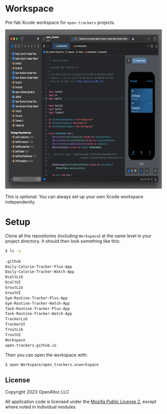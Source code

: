 # Workspace

Pre-fab Xcode workspace for `open-trackers` projects.

<img src="https://github.com/open-trackers/Workspace/blob/main/Images/xcode.png" width="800" height="512"/>

This is _optional_. You can always set up your own Xcode workspace
independently.

# Setup

Clone all the repositories (including `Workspace`) at the same level in
your project directory.  It should then look something like this:

```bash
$ ls -a

.github
Daily-Calorie-Tracker-Plus-App
Daily-Calorie-Tracker-Watch-App
DcaltLib
DcaltUI
GroutLib
GroutUI
Gym-Routine-Tracker-Plus-App
Gym-Routine-Tracker-Watch-App
Task-Routine-Tracker-Plus-App
Task-Routine-Tracker-Watch-App
TrackerLib
TrackerUI
TroutLib
TroutUI
Workspace
open-trackers.github.io
```

Then you can open the workspace with: 

```bash
$ open Workspace/open_trackers.xcworkspace
```

## License

Copyright 2023 OpenAlloc LLC

All application code is licensed under the [Mozilla Public License 2](https://www.mozilla.org/en-US/MPL/2.0/), except where noted in individual modules.
